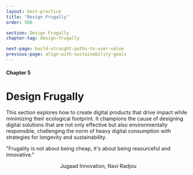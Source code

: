 ```yaml
---
layout: best-practice
title: "Design Frugally"
order: 500

section: Design Frugally
chapter-tag: design-frugally

next-page: build-straight-paths-to-user-value
previous-page: align-with-sustainability-goals
---
```

#### Chapter 5
# Design Frugally

<div class="bigquote" style="text-align:left;"> 
  <p>This section explores how to create digital products that drive impact while minimizing their ecological footprint. It champions the cause of designing digital solutions that are not only effective but also environmentally responsible, challenging the norm of heavy digital consumption with strategies for longevity and sustainability.</p>
</div>

<div class="bigquote">
  <span class="highlight">"Frugality is not about being cheap, it's about being resourceful and innovative."</span>
</div>

<p style="text-align:center;">Jugaad Innovation, Navi Radjou</p>